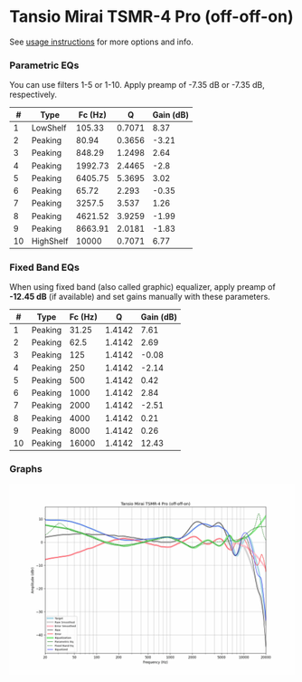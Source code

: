 # Tansio Mirai TSMR-4 Pro (off-off-on)
See [usage instructions](https://github.com/jaakkopasanen/AutoEq#usage) for more options and info.

### Parametric EQs
You can use filters 1-5 or 1-10. Apply preamp of -7.35 dB or -7.35 dB, respectively.

|   # | Type      |   Fc (Hz) |      Q |   Gain (dB) |
|-----|-----------|-----------|--------|-------------|
|   1 | LowShelf  |    105.33 | 0.7071 |        8.37 |
|   2 | Peaking   |     80.94 | 0.3656 |       -3.21 |
|   3 | Peaking   |    848.29 | 1.2498 |        2.64 |
|   4 | Peaking   |   1992.73 | 2.4465 |       -2.8  |
|   5 | Peaking   |   6405.75 | 5.3695 |        3.02 |
|   6 | Peaking   |     65.72 | 2.293  |       -0.35 |
|   7 | Peaking   |   3257.5  | 3.537  |        1.26 |
|   8 | Peaking   |   4621.52 | 3.9259 |       -1.99 |
|   9 | Peaking   |   8663.91 | 2.0181 |       -1.83 |
|  10 | HighShelf |  10000    | 0.7071 |        6.77 |

### Fixed Band EQs
When using fixed band (also called graphic) equalizer, apply preamp of **-12.45 dB** (if available) and set gains manually with these parameters.

|   # | Type    |   Fc (Hz) |      Q |   Gain (dB) |
|-----|---------|-----------|--------|-------------|
|   1 | Peaking |     31.25 | 1.4142 |        7.61 |
|   2 | Peaking |     62.5  | 1.4142 |        2.69 |
|   3 | Peaking |    125    | 1.4142 |       -0.08 |
|   4 | Peaking |    250    | 1.4142 |       -2.14 |
|   5 | Peaking |    500    | 1.4142 |        0.42 |
|   6 | Peaking |   1000    | 1.4142 |        2.84 |
|   7 | Peaking |   2000    | 1.4142 |       -2.51 |
|   8 | Peaking |   4000    | 1.4142 |        0.21 |
|   9 | Peaking |   8000    | 1.4142 |        0.26 |
|  10 | Peaking |  16000    | 1.4142 |       12.43 |

### Graphs
![](./Tansio%20Mirai%20TSMR-4%20Pro%20(off-off-on).png)

